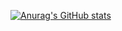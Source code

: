 [![Anurag's GitHub stats](https://github-readme-stats.vercel.app/api?username=han8gui)](https://github.com/anuraghazra/github-readme-stats)
